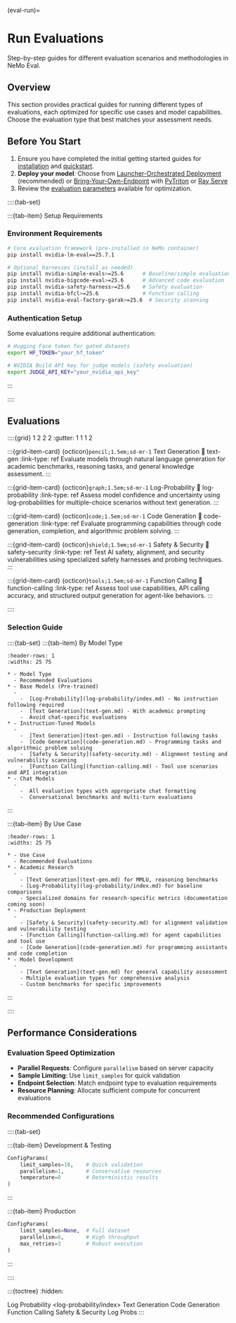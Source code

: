 (eval-run)=

# Run Evaluations

Step-by-step guides for different evaluation scenarios and methodologies in NeMo Eval.

## Overview

This section provides practical guides for running different types of evaluations, each optimized for specific use cases and model capabilities. Choose the evaluation type that best matches your assessment needs.

## Before You Start

1. Ensure you have completed the initial getting started guides for [installation](../../get-started/install.md) and [quickstart](../../get-started/quickstart.md).
2. **Deploy your model**: Choose from [Launcher-Orchestrated Deployment](../../deployment/launcher-orchestrated/index.md) (recommended) or [Bring-Your-Own-Endpoint](../../deployment/bring-your-own-endpoint/index.md) with [PyTriton](../../deployment/bring-your-own-endpoint/pytriton.md) or [Ray Serve](../../deployment/bring-your-own-endpoint/ray-serve.md)
3. Review the [evaluation parameters](eval-parameters) available for optimization.

::::{tab-set}

:::{tab-item} Setup Requirements

### Environment Requirements

```bash
# Core evaluation framework (pre-installed in NeMo container)
pip install nvidia-lm-eval==25.7.1

# Optional harnesses (install as needed)
pip install nvidia-simple-evals>=25.6      # Baseline/simple evaluations
pip install nvidia-bigcode-eval>=25.6      # Advanced code evaluation  
pip install nvidia-safety-harness>=25.6    # Safety evaluation
pip install nvidia-bfcl>=25.6              # Function calling
pip install nvidia-eval-factory-garak>=25.6  # Security scanning
```

### Authentication Setup

Some evaluations require additional authentication:

```bash
# Hugging Face token for gated datasets
export HF_TOKEN="your_hf_token"

# NVIDIA Build API key for judge models (safety evaluation)
export JUDGE_API_KEY="your_nvidia_api_key"
```

:::

::::

## Evaluations

::::{grid} 1 2 2 2
:gutter: 1 1 1 2

:::{grid-item-card} {octicon}`pencil;1.5em;sd-mr-1` Text Generation
:link: text-gen
:link-type: ref
Evaluate models through natural language generation for academic benchmarks, reasoning tasks, and general knowledge assessment.
:::

:::{grid-item-card} {octicon}`graph;1.5em;sd-mr-1` Log-Probability
:link: log-probability
:link-type: ref
Assess model confidence and uncertainty using log-probabilities for multiple-choice scenarios without text generation.
:::

:::{grid-item-card} {octicon}`code;1.5em;sd-mr-1` Code Generation
:link: code-generation
:link-type: ref
Evaluate programming capabilities through code generation, completion, and algorithmic problem solving.
:::

:::{grid-item-card} {octicon}`shield;1.5em;sd-mr-1` Safety & Security
:link: safety-security
:link-type: ref
Test AI safety, alignment, and security vulnerabilities using specialized safety harnesses and probing techniques.
:::

:::{grid-item-card} {octicon}`tools;1.5em;sd-mr-1` Function Calling
:link: function-calling
:link-type: ref
Assess tool use capabilities, API calling accuracy, and structured output generation for agent-like behaviors.
:::

::::

### Selection Guide

::::{tab-set}
:::{tab-item} By Model Type

```{list-table}
:header-rows: 1
:widths: 25 75

* - Model Type
  - Recommended Evaluations
* - Base Models (Pre-trained)
  -
    -  [Log-Probability](log-probability/index.md) - No instruction following required
    -  [Text Generation](text-gen.md) - With academic prompting
    -  Avoid chat-specific evaluations
* - Instruction-Tuned Models
  -
    -  [Text Generation](text-gen.md) - Instruction following tasks
    -  [Code Generation](code-generation.md) - Programming tasks and algorithmic problem solving
    -  [Safety & Security](safety-security.md) - Alignment testing and vulnerability scanning
    -  [Function Calling](function-calling.md) - Tool use scenarios and API integration
* - Chat Models
  -
    -  All evaluation types with appropriate chat formatting
    -  Conversational benchmarks and multi-turn evaluations
```

:::

:::{tab-item} By Use Case

```{list-table}
:header-rows: 1
:widths: 25 75

* - Use Case
  - Recommended Evaluations
* - Academic Research
  -
    - [Text Generation](text-gen.md) for MMLU, reasoning benchmarks
    - [Log-Probability](log-probability/index.md) for baseline comparisons
    - Specialized domains for research-specific metrics (documentation coming soon)
* - Production Deployment
  -
    - [Safety & Security](safety-security.md) for alignment validation and vulnerability testing
    - [Function Calling](function-calling.md) for agent capabilities and tool use
    - [Code Generation](code-generation.md) for programming assistants and code completion
* - Model Development
  -
    - [Text Generation](text-gen.md) for general capability assessment
    - Multiple evaluation types for comprehensive analysis
    - Custom benchmarks for specific improvements
```

:::

::::

## Performance Considerations

### Evaluation Speed Optimization

- **Parallel Requests**: Configure `parallelism` based on server capacity
- **Sample Limiting**: Use `limit_samples` for quick validation
- **Endpoint Selection**: Match endpoint type to evaluation requirements
- **Resource Planning**: Allocate sufficient compute for concurrent evaluations

### Recommended Configurations

::::{tab-set}

:::{tab-item} Development & Testing
```python
ConfigParams(
    limit_samples=10,    # Quick validation
    parallelism=1,       # Conservative resources
    temperature=0        # Deterministic results
)
```

:::

:::{tab-item} Production

```python
ConfigParams(
    limit_samples=None,  # Full dataset
    parallelism=8,       # High throughput
    max_retries=3        # Robust execution
)
```

:::

::::

:::{toctree}
:hidden:

Log Probability <log-probability/index>
Text Generation <text-gen>
Code Generation <code-generation>
Function Calling <function-calling>
Safety & Security <safety-security>
Log Probs <logprobs>
:::

